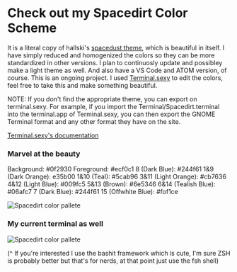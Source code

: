 # Check out my Spacedirt Color Scheme
It is a literal copy of hallski's [spacedust theme,](https://github.com/hallski/spacedust-theme) which is beautiful in itself. I have simply reduced and homogenized the colors so they can be more standardized in other versions.
I plan to continuosly update and possibley make a light theme as well. And also have a VS Code and ATOM version, of course. 
This is an ongoing project.
I used [Terminal.sexy](https://terminal.sexy/) to edit the colors, feel free to take this and make something beautiful.

NOTE: If you don't find the appropriate theme, you can export on terminal.sexy. For example, if you import the Terminal/Spacedirt.terminal into the terminal.app of Terminal.sexy, you can then export the GNOME Terminal format and any other format they have on the site.

[Terminal.sexy's documentation](https://github.com/stayradiated/terminal.sexy)

### Marvel at the beauty

Background: #0f2930
Foreground: #ecf0c1
8 (Dark Blue): #244f61
1&9 (Dark Orange): e35b00
1&10 (Teal): #5cab96
3&11 (Light Orange): #cb7636
4&12 (Light Blue): #009fc5
5&13 (Brown): #6e5346
6&14 (Tealish Blue): #06afc7
7 (Dark Blue): #244f61
15 (Offwhite Blue): #fof1ce

![Spacedirt color pallete](https://raw.githubusercontent.com/pineapplegiant/spacedirt-theme/master/spacedirt.png "Color Palette for Spacedirt")

### My current terminal as well
![Spacedirt color pallete](https://raw.githubusercontent.com/pineapplegiant/spacedirt-theme/master/terminal-prompt.png "Spacedirt terminal.app")

(^ If you're interested I use the bashit framework which is cute, I'm sure ZSH is probably better but that's for nerds, at that point just use the fsh shell)
